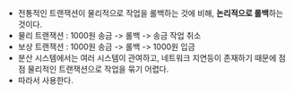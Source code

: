 - 전통적인 트랜잭션이 물리적으로 작업을 롤백하는 것에 비해, **논리적으로 롤백**하는 것이다.
- 물리 트랜잭션 : 1000원 송금 -> 롤백 -> 송금 작업 취소
- 보상 트랜잭션 : 1000원 송금 -> 롤백 -> 1000원 입금
- 분산 시스템에서는 여러 시스템이 관여하고, 네트워크 지연등이 존재하기 때문에 점점 물리적인 트랜잭션으로 작업을 묶기 어렵다.
- 따라서 사용한다.